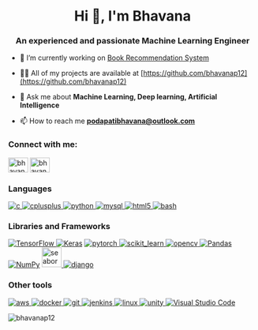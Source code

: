 <h1 align="center">Hi 👋, I'm Bhavana</h1>
<h3 align="center">An experienced and passionate Machine Learning Engineer</h3>

- 🔭 I’m currently working on [Book Recommendation System](https://github.com/bhavanap12/Book-Recommendation-System)

- 👨‍💻 All of my projects are available at [https://github.com/bhavanap12](https://github.com/bhavanap12)

- 💬 Ask me about **Machine Learning, Deep learning, Artificial Intelligence**

- 📫 How to reach me **podapatibhavana@outlook.com**

<h3 align="left">Connect with me:</h3>
<p align="left">
<a href="https://linkedin.com/in/bhavana-podapati" target="blank"><img align="center" src="https://raw.githubusercontent.com/rahuldkjain/github-profile-readme-generator/master/src/images/icons/Social/linked-in-alt.svg" alt="bhavanapodapati" height="30" width="40" /></a>
<a href="https://kaggle.com/bhavanapodapati" target="blank"><img align="center" src="https://raw.githubusercontent.com/rahuldkjain/github-profile-readme-generator/master/src/images/icons/Social/kaggle.svg" alt="bhavanapodapati" height="30" width="40" /></a>
</p>

<h3 align="left">Languages</h3>
<p align="left"> 
<a href="https://www.cprogramming.com/" target="_blank" rel="noreferrer"> <img alt="c" src="https://img.shields.io/badge/C%20-%23A8B9CC.svg?logo=C&logoColor=white"/> </a>
<a href="https://www.w3schools.com/cpp/" target="_blank" rel="noreferrer"> <img alt="cplusplus" src="https://img.shields.io/badge/C++%20-%2300599C.svg?logo=C++&logoColor=white"/> </a>
<a href="https://www.python.org" target="_blank" rel="noreferrer"> <img alt="python" src="https://img.shields.io/badge/Python%20-%233776AB.svg?logo=Python&logoColor=white"/> </a>
<a href="https://www.mysql.com/" target="_blank" rel="noreferrer"> <img alt="mysql" src="https://img.shields.io/badge/MySQL%20-%234479A1.svg?logo=MySQL&logoColor=white"/> </a>
<a href="https://www.w3.org/html/" target="_blank" rel="noreferrer"> <img alt="html5" src="https://img.shields.io/badge/HTML5%20-%23E34F26.svg?logo=MySQL&logoColor=white"/> </a>
<a href="https://www.gnu.org/software/bash/" target="_blank" rel="noreferrer"> <img alt="bash" src="https://img.shields.io/badge/GNU Bash%20-%234EAA25.svg?logo=GNU Bash&logoColor=white"/> </a>
</p>

<h3 align="left">Libraries and Frameworks</h3>
<p align="left"> 
<a href="https://www.tensorflow.org" target="_blank" rel="noreferrer"> <img alt="TensorFlow" src="https://img.shields.io/badge/TensorFlow%20-%23FF6F00.svg?logo=TensorFlow&logoColor=white"/> </a>
<a href="https://www.keras.io"><img alt="Keras" src="https://img.shields.io/badge/Keras%20-%23D00000.svg?logo=Keras&logoColor=white"></a>
<a href="https://pytorch.org/" target="_blank" rel="noreferrer"> <img alt="pytorch" src="https://img.shields.io/badge/PyTorch%20-%23EE4C2C.svg?logo=PyTorch&logoColor=white"/> </a>
<a href="https://scikit-learn.org/" target="_blank" rel="noreferrer"> <img alt="scikit_learn" src="https://img.shields.io/badge/scikit-learn%20-%23F7931E.svg?logo=scikit-learn&logoColor=white"/> </a> 
<a href="https://opencv.org/" target="_blank" rel="noreferrer"> <img alt="opencv" src="https://img.shields.io/badge/OpenCV%20-%235C3EE8.svg?logo=OpenCV&logoColor=white"/> </a>
<a href="https://pandas.pydata.org/" target="_blank" rel="noreferrer"> <img alt="Pandas" src="https://img.shields.io/badge/Pandas%20-%23150458.svg?logo=pandas&logoColor=white"> </a>
<a href="https://github.com/Bouaskaoun"><img alt="NumPy" src="https://img.shields.io/badge/Numpy%20-%23013243.svg?logo=numpy&logoColor=white"></a>
<a href="https://seaborn.pydata.org/" target="_blank" rel="noreferrer"> <img src="https://seaborn.pydata.org/_images/logo-mark-lightbg.svg" alt="seaborn" width="40" height="40"/> </a>
<a href="https://www.djangoproject.com/" target="_blank" rel="noreferrer"> <img alt="django" src="https://img.shields.io/badge/Django%20-%23092E20.svg?logo=Django&logoColor=white"/> </a>
</p>

<h3 align="left">Other tools</h3>
<p align="left"> 
<a target="_blank" href="https://aws.amazon.com"> <img alt="aws" src="https://img.shields.io/badge/Amazon AWS%20-%23232F3E.svg?logo=Amazon AWS&logoColor=white"/> </a> 
<a href="https://www.docker.com/" target="_blank" rel="noreferrer"> <img alt="docker" src="https://img.shields.io/badge/Docker%20-%232496ED.svg?logo=Docker&logoColor=white"/> </a>
<a href="https://git-scm.com/" target="_blank" rel="noreferrer"> <img alt="git" src="https://img.shields.io/badge/Git%20-%23F05032.svg?logo=Git&logoColor=white"/> </a> 
<a href="https://www.jenkins.io" target="_blank" rel="noreferrer"> <img alt="jenkins" src="https://img.shields.io/badge/Jenkins%20-%23D24939.svg?logo=Jenkins&logoColor=white"/> </a>
<a href="https://www.linux.org/" target="_blank" rel="noreferrer"> <img alt="linux" src="https://img.shields.io/badge/Linux%20-%23FCC624.svg?logo=Linux&logoColor=white"/> </a>
<a href="https://unity.com/" target="_blank" rel="noreferrer"> <img alt="unity" src="https://img.shields.io/badge/Unity%20-%23000000.svg?logo=Linux&logoColor=white"/> </a> 
<a href="https://code.visualstudio.com/"><img alt="Visual Studio Code" src="https://img.shields.io/badge/Visual%20Studio%20Code-0078d7.svg?logo=visual-studio-code&logoColor=white"></a>
</p>

<p><img align="center" src="https://github-readme-stats.vercel.app/api/top-langs?username=bhavanap12&show_icons=true&locale=en&layout=compact" alt="bhavanap12" /></p>
